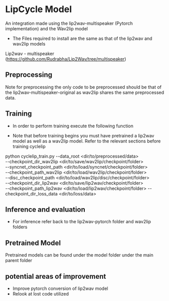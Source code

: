 # LipCycle Model 

An integration made using the lip2wav-multispeaker (Pytorch implementation) and the Wav2lip model
- The Files required to install are the same as that of the lip2wav and wav2lip models

Lip2wav - multispeaker (https://github.com/Rudrabha/Lip2Wav/tree/multispeaker)



## Preprocessing
Note for preprocessing the only code to be preprocessed should be that of the lip2wav-multispeaker-original as wav2lip shares the same preprocessed data.

## Training
- In order to perform training execute the following function
    
- Note that before training begins you must have pretrained a lip2wav model as well as a wav2lip model. Refer to the relevant sections before training cyclelip

python cyclelip_train.py --data_root <dir/to/preprocessed/data> \
--checkpoint_dir_wav2lip <dir/to/save/wav2lip/checkpoint/folder> \
--syncnet_checkpoint_path <dir/to/load/syncnet/checkpoint/folder> \
--checkpoint_path_wav2lip  <dir/to/load/wav2lip/checkpoint/folder> \
--disc_checkpoint_path <dir/to/load/wav2lip/disc/checkpoint/folder> \
--checkpoint_dir_lip2wav <dir/to/save/lip2wav/checkpoint/folder> \
--checkpoint_path_lip2wav <dir/to/load/lip2wav/checkpoint/folder>
--checkpoint_dir_loss_data <dir/to/loss/data> 





## Inference and evaluation
- For inference refer back to the lip2wav-pytorch folder and wav2lip folders


## Pretrained Model
Pretrained models can be found under the model folder under the main parent folder

## potential areas of improvement
- Improve pytorch conversion of lip2wav model
- Relook at lost code utilized


